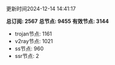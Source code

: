 更新时间2024-12-14 14:41:17

**总订阅: 2567**
**总节点: 9455**
**有效节点: 3144**
- trojan节点: 1161
- v2ray节点: 1021
- ss节点: 960
- ssr节点: 2
